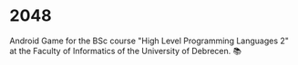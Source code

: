 # 2048
Android Game for the BSc course "High Level Programming Languages 2" at the Faculty of Informatics of the University of Debrecen. :books:
